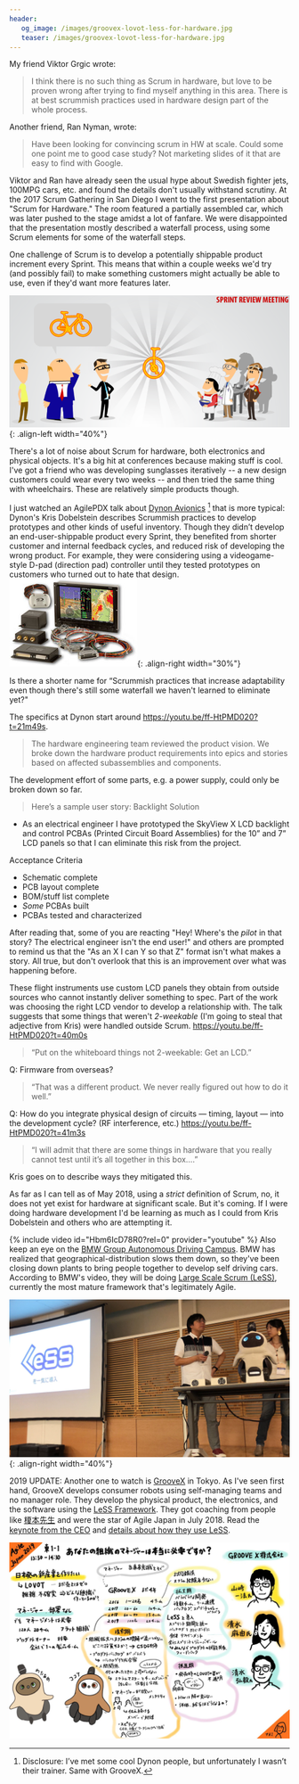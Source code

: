 ```yaml
---
header:
   og_image: /images/groovex-lovot-less-for-hardware.jpg
   teaser: /images/groovex-lovot-less-for-hardware.jpg
---
```


My friend Viktor Grgic wrote:
> I think there is no such thing as Scrum in hardware, but love to be proven wrong after trying to find myself anything in this area. There is at best scrummish practices used in hardware design part of the whole process.

Another friend, Ran Nyman, wrote:
> Have been looking for convincing scrum in HW at scale. Could some one point me to good case study? Not marketing slides of it that are easy to find with Google.

Viktor and Ran have already seen the usual hype about Swedish fighter jets, 100MPG cars, etc. and found the details don't usually withstand scrutiny.  At the 2017 Scrum Gathering in San Diego I went to the first presentation about "Scrum for Hardware." The room featured a partially assembled car, which was later pushed to the stage amidst a lot of fanfare.  We were disappointed that the presentation mostly described a waterfall process, using some Scrum elements for some of the waterfall steps.

One challenge of Scrum is to develop a potentially shippable product increment every Sprint.  This means that within a couple weeks we'd try (and possibly fail) to make something customers might actually be able to use, even if they'd want more features later.

![potentially shippable product increment](/assets/images/potentially-shippable-product-increment.png){: .align-left width="40%"}

There's a lot of noise about Scrum for hardware, both electronics and physical objects. It's a big hit at conferences because making stuff is cool. I've got a friend who was developing sunglasses iteratively -- a new design customers could wear every two weeks -- and then tried the same thing with wheelchairs.  These are relatively simple products though.

I just watched an AgilePDX talk about [Dynon Avionics](http://www.dynonavionics.com) [^disclosure] that is more typical: Dynon's Kris Dobelstein describes Scrummish practices to develop prototypes and other kinds of useful inventory.  Though they didn’t develop an end-user-shippable product every Sprint, they benefited from shorter customer and internal feedback cycles, and reduced risk of developing the wrong product.  For example, they were considering using a videogame-style D-pad (direction pad) controller until they tested prototypes on customers who turned out to hate that design.
[![Dynon Avionics Scrum For Hardware](/images/dynon-avionics-scrum-for-hardware.jpg)](http://dynonstore.com){: .align-right width="30%"}

Is there a shorter name for “Scrummish practices that increase adaptability even though there's still some waterfall we haven't learned to eliminate yet?"

The specifics at Dynon start around <https://youtu.be/ff-HtPMD020?t=21m49s>.

> The hardware engineering team reviewed the product vision.  We broke down the hardware product requirements into epics and stories based on affected subassemblies and components.

The development effort of some parts, e.g. a power supply, could only be broken down so far.

> Here’s a sample user story: Backlight Solution
- As an electrical engineer I have prototyped the SkyView X LCD backlight and control PCBAs (Printed Circuit Board Assemblies) for the 10” and 7” LCD panels so that I can eliminate this risk from the project.
> 
Acceptance Criteria
- Schematic complete
- PCB layout complete
- BOM/stuff list complete
- *Some* PCBAs built
- PCBAs tested and characterized

After reading that, some of you are reacting "Hey! Where's the *pilot* in that story? The electrical engineer isn't the end user!" and others are prompted to remind us that the "As an X I can Y so that Z" format isn't what makes a story.  All true, but don't overlook that this is an improvement over what was happening before.

These flight instruments use custom LCD panels they obtain from outside sources who cannot instantly deliver something to spec.  Part of the work was choosing the right LCD vendor to develop a relationship with.  The talk suggests that some things that weren't *2-weekable* (I'm going to steal that adjective from Kris) were handled outside Scrum. <https://youtu.be/ff-HtPMD020?t=40m0s>
> “Put on the whiteboard things not 2-weekable: Get an LCD.”

Q: Firmware from overseas?
> “That was a different product.  We never really figured out how to do it well.”

Q: How do you integrate physical design of circuits — timing, layout — into the development cycle?  (RF interference, etc.) <https://youtu.be/ff-HtPMD020?t=41m3s>
> “I will admit that there are some things in hardware that you really cannot test until it’s all together in this box….”

Kris goes on to describe ways they mitigated this.

As far as I can tell as of May 2018, using a *strict* definition of Scrum, no, it does not yet exist for hardware at significant scale.  But it's coming.  If I were doing hardware development I'd be learning as much as I could from Kris Dobelstein and others who are attempting it.

{% include video id="Hbm6IcD78R0?rel=0" provider="youtube" %}
Also keep an eye on the [BMW Group Autonomous Driving Campus](https://www.youtube.com/watch?v=Hbm6IcD78R0).  BMW has realized that geographical-distribution slows them down, so they've been  closing down plants to bring people together to develop self driving cars.  According to BMW's video, they will be doing [Large Scale Scrum (LeSS)](https://www.youtube.com/watch?v=cvz4364pC0g), currently the most mature framework that's legitimately Agile.

![GrooveX Lovot LeSS For Hardware](/images/groovex-lovot-less-for-hardware.jpg){: .align-right width="40%"}

2019 UPDATE: Another one to watch is [GrooveX](https://groove-x.com) in Tokyo.  As I've seen first hand, GrooveX develops consumer robots using self-managing teams and no manager role.  They develop the physical product, the electronics, and the software using the [LeSS Framework](https://less.works).  They got coaching from people like [榎本先生](https://www.odd-e.jp/team_02/) and were the star of Agile Japan in July 2018.  Read the [keynote from the CEO](https://www.agilejapan.org/2019/session/keynote-03_GROOVE.pdf) and [details about how they use LeSS](https://www.agilejapan.org/2019/session/east1-1_GXSM.pdf).

[![GrooveX Lovot Scrum For Hardware](/images/groovex-lovot-scrum-for-hardware.jpg)](https://twitter.com/nnnnnaaaaaaooo/status/1152476960762679297?s=20)

[^disclosure]: Disclosure: I’ve met some cool Dynon people, but unfortunately I wasn’t their trainer.  Same with GrooveX.
